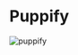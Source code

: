 
<h1>Puppify</h1>




![puppify](https://user-images.githubusercontent.com/81996794/182487258-0fedf8cf-67a9-4fbc-a85d-10e3d284f943.PNG)
